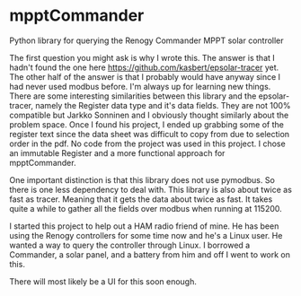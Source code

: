 # mpptCommander
Python library for querying the Renogy Commander MPPT solar controller


The first question you might ask is why I wrote this.  The answer is that I
hadn't found the one here https://github.com/kasbert/epsolar-tracer yet. The
other half of the answer is that I probably would have anyway since I had
never used modbus before. I'm always up for learning new things. There are
some interesting similarities between this library and the epsolar-tracer,
namely the Register data type and it's data fields. They are not 100%
compatible but Jarkko Sonninen and I obviously thought similarly about the
problem space.  Once I found his project, I ended up grabbing some of the
register text since the data sheet was difficult to copy from due to
selection order in the pdf.  No code from the project was used in this
project.  I chose an immutable Register and a more functional approach for
mpptCommander.

One important distinction is that this library does not use pymodbus. So there
is one less dependency to deal with. This library is also about twice as fast 
as tracer. Meaning that it gets the data about twice as fast. It takes quite a
while to gather all the fields over modbus when running at 115200.

I started this project to help out a HAM radio friend of mine.  He has been using
the Renogy controllers for some time now and he's a Linux user.  He wanted a way 
to query the controller through Linux.  I borrowed a Commander, a solar panel,
and a battery from him and off I went to work on this.

There will most likely be a UI for this soon enough.
